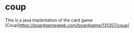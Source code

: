 coup
====

This is a java implentation of the card game [Coup|https://boardgamegeek.com/boardgame/131357/coup]
